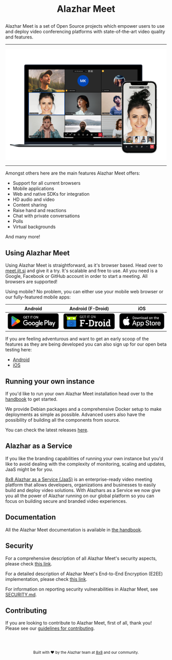 # <p align="center">Alazhar Meet</p>

Alazhar Meet is a set of Open Source projects which empower users to use and deploy
video conferencing platforms with state-of-the-art video quality and features.

<hr />

<p align="center">
<img src="https://raw.githubusercontent.com/jitsi/jitsi-meet/master/readme-img1.png" width="900" />
</p>

<hr />

Amongst others here are the main features Alazhar Meet offers:

-   Support for all current browsers
-   Mobile applications
-   Web and native SDKs for integration
-   HD audio and video
-   Content sharing
-   Raise hand and reactions
-   Chat with private conversations
-   Polls
-   Virtual backgrounds

And many more!

## Using Alazhar Meet

Using Alazhar Meet is straightforward, as it's browser based. Head over to [meet.jit.si](https://meet.jit.si) and give it a try. It's scalable and free to use. All you need is a Google, Facebook or GitHub account in order to start a meeting. All browsers are supported!

Using mobile? No problem, you can either use your mobile web browser or our fully-featured
mobile apps:

|                                                           Android                                                           |                                            Android (F-Droid)                                            |                                                         iOS                                                         |
| :-------------------------------------------------------------------------------------------------------------------------: | :-----------------------------------------------------------------------------------------------------: | :-----------------------------------------------------------------------------------------------------------------: |
| [<img src="resources/img/google-play-badge.png" height="50">](https://play.google.com/store/apps/details?id=org.jitsi.meet) | [<img src="resources/img/f-droid-badge.png" height="50">](https://f-droid.org/packages/org.jitsi.meet/) | [<img src="resources/img/appstore-badge.png" height="50">](https://itunes.apple.com/us/app/jitsi-meet/id1165103905) |

If you are feeling adventurous and want to get an early scoop of the features as they are being
developed you can also sign up for our open beta testing here:

-   [Android](https://play.google.com/apps/testing/org.jitsi.meet)
-   [iOS](https://testflight.apple.com/join/isy6ja7S)

## Running your own instance

If you'd like to run your own Alazhar Meet installation head over to the [handbook](https://jitsi.github.io/handbook/docs/devops-guide/) to get started.

We provide Debian packages and a comprehensive Docker setup to make deployments as simple as possible.
Advanced users also have the possibility of building all the components from source.

You can check the latest releases [here](https://jitsi.github.io/handbook/docs/releases).

## Alazhar as a Service

If you like the branding capabilities of running your own instance but you'd like
to avoid dealing with the complexity of monitoring, scaling and updates, JaaS might be
for you.

[8x8 Alazhar as a Service (JaaS)](https://jaas.8x8.vc) is an enterprise-ready video meeting platform that allows developers, organizations and businesses to easily build and deploy video solutions. With Alazhars as a Service we now give you all the power of Alazhar running on our global platform so you can focus on building secure and branded video experiences.

## Documentation

All the Alazhar Meet documentation is available in [the handbook](https://jitsi.github.io/handbook/).

## Security

For a comprehensive description of all Alazhar Meet's security aspects, please check [this link](https://jitsi.org/security).

For a detailed description of Alazhar Meet's End-to-End Encryption (E2EE) implementation,
please check [this link](https://jitsi.org/e2ee-whitepaper/).

For information on reporting security vulnerabilities in Alazhar Meet, see [SECURITY.md](./SECURITY.md).

## Contributing

If you are looking to contribute to Alazhar Meet, first of all, thank you! Please
see our [guidelines for contributing](CONTRIBUTING.md).

<br />
<br />

<footer>
<p align="center" style="font-size: smaller;">
Built with ❤️ by the Alazhar team at <a href="https://8x8.com" target="_blank">8x8</a> and our community.
</p>
</footer>
